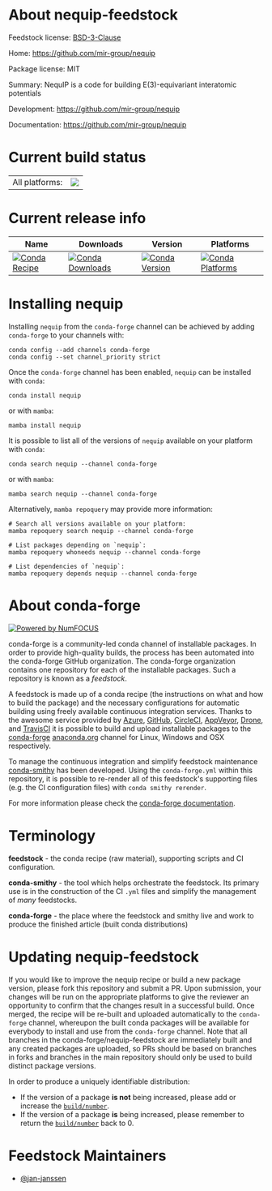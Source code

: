 About nequip-feedstock
======================

Feedstock license: [BSD-3-Clause](https://github.com/conda-forge/nequip-feedstock/blob/main/LICENSE.txt)

Home: https://github.com/mir-group/nequip

Package license: MIT

Summary: NequIP is a code for building E(3)-equivariant interatomic potentials

Development: https://github.com/mir-group/nequip

Documentation: https://github.com/mir-group/nequip

Current build status
====================


<table><tr><td>All platforms:</td>
    <td>
      <a href="https://dev.azure.com/conda-forge/feedstock-builds/_build/latest?definitionId=16272&branchName=main">
        <img src="https://dev.azure.com/conda-forge/feedstock-builds/_apis/build/status/nequip-feedstock?branchName=main">
      </a>
    </td>
  </tr>
</table>

Current release info
====================

| Name | Downloads | Version | Platforms |
| --- | --- | --- | --- |
| [![Conda Recipe](https://img.shields.io/badge/recipe-nequip-green.svg)](https://anaconda.org/conda-forge/nequip) | [![Conda Downloads](https://img.shields.io/conda/dn/conda-forge/nequip.svg)](https://anaconda.org/conda-forge/nequip) | [![Conda Version](https://img.shields.io/conda/vn/conda-forge/nequip.svg)](https://anaconda.org/conda-forge/nequip) | [![Conda Platforms](https://img.shields.io/conda/pn/conda-forge/nequip.svg)](https://anaconda.org/conda-forge/nequip) |

Installing nequip
=================

Installing `nequip` from the `conda-forge` channel can be achieved by adding `conda-forge` to your channels with:

```
conda config --add channels conda-forge
conda config --set channel_priority strict
```

Once the `conda-forge` channel has been enabled, `nequip` can be installed with `conda`:

```
conda install nequip
```

or with `mamba`:

```
mamba install nequip
```

It is possible to list all of the versions of `nequip` available on your platform with `conda`:

```
conda search nequip --channel conda-forge
```

or with `mamba`:

```
mamba search nequip --channel conda-forge
```

Alternatively, `mamba repoquery` may provide more information:

```
# Search all versions available on your platform:
mamba repoquery search nequip --channel conda-forge

# List packages depending on `nequip`:
mamba repoquery whoneeds nequip --channel conda-forge

# List dependencies of `nequip`:
mamba repoquery depends nequip --channel conda-forge
```


About conda-forge
=================

[![Powered by
NumFOCUS](https://img.shields.io/badge/powered%20by-NumFOCUS-orange.svg?style=flat&colorA=E1523D&colorB=007D8A)](https://numfocus.org)

conda-forge is a community-led conda channel of installable packages.
In order to provide high-quality builds, the process has been automated into the
conda-forge GitHub organization. The conda-forge organization contains one repository
for each of the installable packages. Such a repository is known as a *feedstock*.

A feedstock is made up of a conda recipe (the instructions on what and how to build
the package) and the necessary configurations for automatic building using freely
available continuous integration services. Thanks to the awesome service provided by
[Azure](https://azure.microsoft.com/en-us/services/devops/), [GitHub](https://github.com/),
[CircleCI](https://circleci.com/), [AppVeyor](https://www.appveyor.com/),
[Drone](https://cloud.drone.io/welcome), and [TravisCI](https://travis-ci.com/)
it is possible to build and upload installable packages to the
[conda-forge](https://anaconda.org/conda-forge) [anaconda.org](https://anaconda.org/)
channel for Linux, Windows and OSX respectively.

To manage the continuous integration and simplify feedstock maintenance
[conda-smithy](https://github.com/conda-forge/conda-smithy) has been developed.
Using the ``conda-forge.yml`` within this repository, it is possible to re-render all of
this feedstock's supporting files (e.g. the CI configuration files) with ``conda smithy rerender``.

For more information please check the [conda-forge documentation](https://conda-forge.org/docs/).

Terminology
===========

**feedstock** - the conda recipe (raw material), supporting scripts and CI configuration.

**conda-smithy** - the tool which helps orchestrate the feedstock.
                   Its primary use is in the construction of the CI ``.yml`` files
                   and simplify the management of *many* feedstocks.

**conda-forge** - the place where the feedstock and smithy live and work to
                  produce the finished article (built conda distributions)


Updating nequip-feedstock
=========================

If you would like to improve the nequip recipe or build a new
package version, please fork this repository and submit a PR. Upon submission,
your changes will be run on the appropriate platforms to give the reviewer an
opportunity to confirm that the changes result in a successful build. Once
merged, the recipe will be re-built and uploaded automatically to the
`conda-forge` channel, whereupon the built conda packages will be available for
everybody to install and use from the `conda-forge` channel.
Note that all branches in the conda-forge/nequip-feedstock are
immediately built and any created packages are uploaded, so PRs should be based
on branches in forks and branches in the main repository should only be used to
build distinct package versions.

In order to produce a uniquely identifiable distribution:
 * If the version of a package **is not** being increased, please add or increase
   the [``build/number``](https://docs.conda.io/projects/conda-build/en/latest/resources/define-metadata.html#build-number-and-string).
 * If the version of a package **is** being increased, please remember to return
   the [``build/number``](https://docs.conda.io/projects/conda-build/en/latest/resources/define-metadata.html#build-number-and-string)
   back to 0.

Feedstock Maintainers
=====================

* [@jan-janssen](https://github.com/jan-janssen/)

